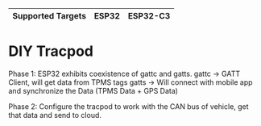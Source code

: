 | Supported Targets | ESP32 | ESP32-C3 |
| ----------------- | ----- | -------- |

DIY Tracpod
==============================================
Phase 1:
ESP32 exhibits coexistence of gattc and gatts.
gattc -> GATT Client, will get data from TPMS tags 
gatts -> Will connect with mobile app and synchronize the Data (TPMS Data + GPS Data)

Phase 2:
Configure the tracpod to work with the CAN bus of vehicle, get that data and send to cloud.

